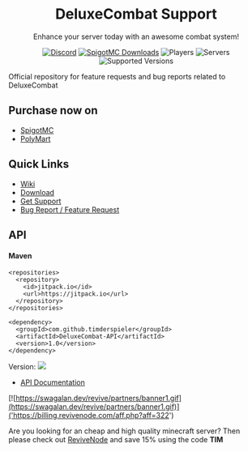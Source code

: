 <div align="center">

# DeluxeCombat Support

Enhance your server today with an awesome combat system!

  [![Discord](https://img.shields.io/discord/306158221473742848.svg?label=&logo=discord&logoColor=ffffff&color=7389D8&labelColor=6A7EC2)](https://discord.com/invite/zSkcTz3)
  [![SpigotMC Downloads](https://img.shields.io/spiget/downloads/63970?label=Spigot%20Downloads)](https://www.spigotmc.org/resources/63970/)
  ![Players](https://img.shields.io/bstats/players/5388?color=red&label=Players)
  ![Servers](https://img.shields.io/bstats/servers/5388?color=green&label=Servers)
  ![Supported Versions](https://img.shields.io/spiget/tested-versions/63970?label=Supported%20Minecraft%20Versions)

</div>

Official repository for feature requests and bug reports related to DeluxeCombat

## Purchase now on
* [SpigotMC](https://www.spigotmc.org/resources/63970/)
* [PolyMart](https://polymart.org/resource/1438)

## Quick Links
* [Wiki](https://timderspieler.gitbook.io/timderspieler-plugins/deluxecombat)
* [Download](https://www.spigotmc.org/resources/63970/history)
* [Get Support](https://discord.com/invite/zSkcTz3)
* [Bug Report / Feature Request](https://github.com/timderspieler/DeluxeCombat-Issues/issues/new/choose)

## API

#### Maven
```
<repositories>
  <repository>
    <id>jitpack.io</id>
    <url>https://jitpack.io</url>
  </repository>
</repositories>
```
```
<dependency>
  <groupId>com.github.timderspieler</groupId>
  <artifactId>DeluxeCombat-API</artifactId>
  <version>1.0</version>
</dependency>
```

Version: [![](https://jitpack.io/v/timderspieler/DeluxeCombat-API.svg)](https://jitpack.io/#timderspieler/DeluxeCombat-API)

* [API Documentation](https://timderspieler.gitbook.io/timderspieler-plugins/deluxecombat/api)




[![https://swagalan.dev/revive/partners/banner1.gif](https://swagalan.dev/revive/partners/banner1.gif)]('https://billing.revivenode.com/aff.php?aff=322')

Are you looking for an cheap and high quality minecraft server? Then please check out [ReviveNode](https://billing.revivenode.com/aff.php?aff=322) and save 15% using the code **TIM**

